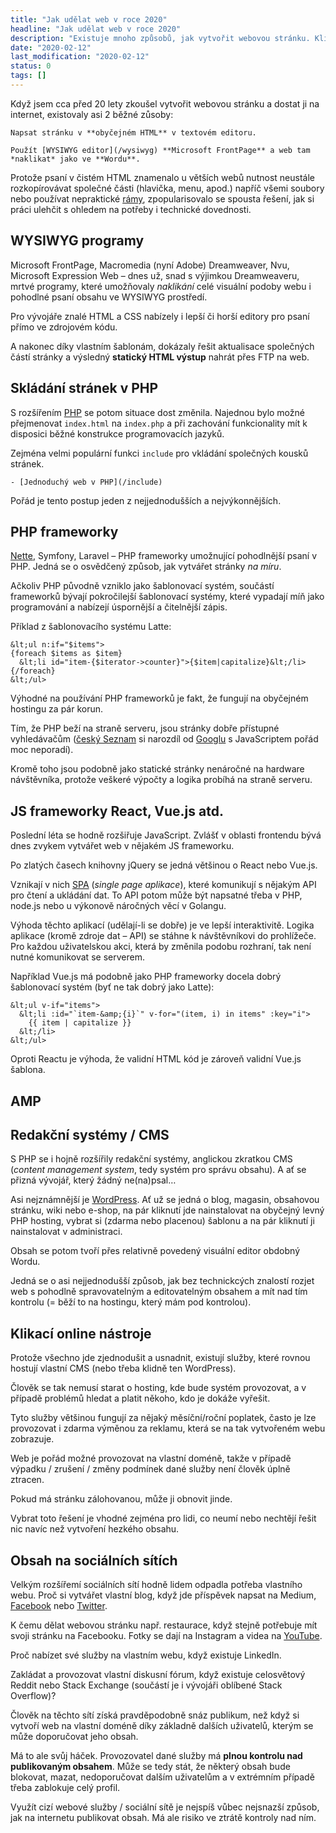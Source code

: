 ```yaml
---
title: "Jak udělat web v roce 2020"
headline: "Jak udělat web v roce 2020"
description: "Existuje mnoho způsobů, jak vytvořit webovou stránku. Klikací online služby, CMS, generátory statických stránek a další."
date: "2020-02-12"
last_modification: "2020-02-12"
status: 0
tags: []
---
```


Když jsem cca před 20 lety zkoušel vytvořit webovou stránku a dostat ji na internet, existovaly asi 2 běžné zůsoby:

    Napsat stránku v **obyčejném HTML** v textovém editoru.

    Použít [WYSIWYG editor](/wysiwyg) **Microsoft FrontPage** a web tam *naklikat* jako ve **Wordu**.

Protože psaní v čistém HTML znamenalo u větších webů nutnost neustále rozkopírovávat společné části (hlavička, menu, apod.) napříč všemi soubory nebo používat nepraktické [rámy](/ramy), zpopularisovalo se spousta řešení, jak si práci ulehčit s ohledem na potřeby i technické dovednosti.

## WYSIWYG programy

Microsoft FrontPage, Macromedia (nyní Adobe) Dreamweaver, Nvu, Microsoft Expression Web – dnes už, snad s výjimkou Dreamweaveru, mrtvé programy, které umožňovaly *naklikání* celé visuální podoby webu i pohodlné psaní obsahu ve WYSIWYG prostředí.

Pro vývojáře znalé HTML a CSS nabízely i lepší či horší editory pro psaní přímo ve zdrojovém kódu.

A nakonec díky vlastním šablonám, dokázaly řešit aktualisace společných částí stránky a výsledný **statický HTML výstup** nahrát přes FTP na web.

## Skládání stránek v PHP

S rozšířením [PHP](/php) se potom situace dost změnila. Najednou bylo možné přejmenovat `index.html` na `index.php` a při zachování funkcionality mít k disposici běžné konstrukce programovacích jazyků.

Zejména velmi populární funkci `include` pro vkládání společných kousků stránek.

    - [Jednoduchý web v PHP](/include)

Pořád je tento postup jeden z nejjednodušších a nejvýkonnějších.

## PHP frameworky

[Nette](/nette), Symfony, Laravel – PHP frameworky umožnující pohodlnější psaní v PHP. Jedná se o osvědčený způsob, jak vytvářet stránky *na míru*.

Ačkoliv PHP původně vzniklo jako šablonovací systém, součástí frameworků bývají pokročilejší šablonovací systémy, které vypadají míň jako programování a nabízejí úspornější a čitelnější zápis.

Příklad z šablonovacího systému Latte:

```
&lt;ul n:if="$items">
{foreach $items as $item}
  &lt;li id="item-{$iterator->counter}">{$item|capitalize}&lt;/li>
{/foreach}
&lt;/ul>
```

Výhodné na používání PHP frameworků je fakt, že fungují na obyčejném hostingu za pár korun.

Tím, že PHP beží na straně serveru, jsou stránky dobře přístupné vyhledávačům ([český Seznam](/seznam) si narozdíl od [Googlu](/google) s JavaScriptem pořád moc neporadí).

Kromě toho jsou podobně jako statické stránky nenáročné na hardware návštěvníka, protože veškeré výpočty a logika probíhá na straně serveru.

## JS frameworky React, Vue.js atd.

Poslední léta se hodně rozšiřuje JavaScript. Zvlášť v oblasti frontendu bývá dnes zvykem vytvářet web v nějakém JS frameworku.

Po zlatých časech knihovny jQuery se jedná většinou o React nebo Vue.js.

Vznikají v nich [SPA](/spa) (*single page aplikace*), které komunikují s nějakým API pro čtení a ukládání dat. To API potom může být napsatné třeba v PHP, node.js nebo u výkonově náročných věcí v Golangu.

Výhoda těchto aplikací (udělají-li se dobře) je ve lepší interaktivitě. Logika aplikace (kromě zdroje dat – API) se stáhne k návštěvníkovi do prohlížeče. Pro každou uživatelskou akci, která by změnila podobu rozhraní, tak není nutné komunikovat se serverem.

Například Vue.js má podobně jako PHP frameworky docela dobrý šablonovací systém (byť ne tak dobrý jako Latte):

```
&lt;ul v-if="items">
  &lt;li :id="`item-&amp;{i}`" v-for="(item, i) in items" :key="i">
    {{ item | capitalize }}
  &lt;/li>
&lt;/ul>
```

Oproti Reactu je výhoda, že validní HTML kód je zároveň validní Vue.js šablona.

## AMP

## Redakční systémy / CMS

S PHP se i hojně rozšířily redakční systémy, anglickou zkratkou CMS (*content management system*, tedy systém pro správu obsahu). A ať se přizná vývojář, který žádný ne(na)psal…

Asi nejznámnější je [WordPress](/wordpress). Ať už se jedná o blog, magasin, obsahovou stránku, wiki nebo e-shop, na pár kliknutí jde nainstalovat na obyčejný levný PHP hosting, vybrat si (zdarma nebo placenou) šablonu a na pár kliknutí ji nainstalovat v administraci.

Obsah se potom tvoří přes relativně povedený visuální editor obdobný Wordu.

Jedná se o asi nejjednodušší způsob, jak bez technickcých znalostí rozjet web s pohodlně spravovatelným a editovatelným obsahem a mít nad tím kontrolu (= běží to na hostingu, který mám pod kontrolou).

## Klikací online nástroje

Protože všechno jde zjednodušit a usnadnit, existují služby, které rovnou hostují vlastní CMS (nebo třeba klidně ten WordPress).

Člověk se tak nemusí starat o hosting, kde bude systém provozovat, a v případě problémů hledat a platit někoho, kdo je dokáže vyřešit.

Tyto služby většinou fungují za nějaký měsíční/roční poplatek, často je lze provozovat i zdarma výměnou za reklamu, která se na tak vytvořeném webu zobrazuje.

Web je pořád možné provozovat na vlastní doméně, takže v případě výpadku / zrušení / změny podmínek dané služby není člověk úplně ztracen.

Pokud má stránku zálohovanou, může ji obnovit jinde.

Vybrat toto řešení je vhodné zejména pro lidi, co neumí nebo nechtějí řešit nic navíc než vytvoření hezkého obsahu.

## Obsah na sociálních sítích

Velkým rozšířemí sociálních sítí hodně lidem odpadla potřeba vlastního webu. Proč si vytvářet vlastní blog, když jde příspěvek napsat na Medium, [Facebook](/facebook) nebo [Twitter](/twitter).

K čemu dělat webovou stránku např. restaurace, když stejně potřebuje mít svoji stránku na Facebooku. Fotky se dají na Instagram a videa na [YouTube](/youtube).

Proč nabízet své služby na vlastním webu, když existuje LinkedIn.

Zakládat a provozovat vlastní diskusní fórum, když existuje celosvětový Reddit nebo Stack Exchange (součástí je i vývojáři oblíbené Stack Overflow)?

Člověk na těchto sítí získá pravděpodobně snáz publikum, než když si vytvoří web na vlastní doméně díky základně dalších uživatelů, kterým se může doporučovat jeho obsah.

Má to ale svůj háček. Provozovatel dané služby má **plnou kontrolu nad publikovaným obsahem**. Může se tedy stát, že některý obsah bude blokovat, mazat, nedoporučovat dalším uživatelům a v extrémním případě třeba zablokuje celý profil.

Využít cizí webové služby / sociální sítě je nejspíš vůbec nejsnazší způsob, jak na internetu publikovat obsah. Má ale risiko ve ztrátě kontroly nad ním.